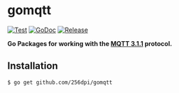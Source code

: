 # gomqtt

[![Test](https://github.com/256dpi/gomqtt/actions/workflows/test.yml/badge.svg)](https://github.com/256dpi/gomqtt/actions/workflows/test.yml)
[![GoDoc](https://godoc.org/github.com/256dpi/gomqtt?status.svg)](http://godoc.org/github.com/256dpi/gomqtt)
[![Release](https://img.shields.io/github/release/256dpi/gomqtt.svg)](https://github.com/256dpi/gomqtt/releases)

**Go Packages for working with the [MQTT 3.1.1](http://docs.oasis-open.org/mqtt/mqtt/v3.1.1/) protocol.**

## Installation

```bash
$ go get github.com/256dpi/gomqtt
```

